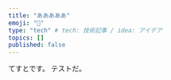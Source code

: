 ```yaml
---
title: "あああああ"
emoji: "💬"
type: "tech" # tech: 技術記事 / idea: アイデア
topics: []
published: false
---
```


てすとです。
テストだ。
